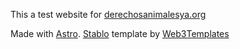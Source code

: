 This a test website for [derechosanimalesya.org](https://derechosanimalesya.org)

Made with [Astro](https://astro.build). [Stablo](https://github.com/web3templates/stablo-astro) template by [Web3Templates](https://github.com/web3templates)
